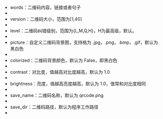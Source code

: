 - words：二维码内容，链接或者句子
- 
- version：二维码大小，范围为[1,40]
- 
- level：二维码纠错级别，范围为{L,M,Q,H}，H为最高级，默认。
- 
- picture：自定义二维码背景图，支持格为 .jpg，.png，.bmp，.gif，默认为黑白色
- 
- colorized：二维码背景颜色，默认为 False，即黑白色
- 
- contrast：对比度，值越高对比度越高，默认为 1.0
- 
- brightness：亮度，值越高亮度越高，默认为 1.0，值常和对比度相同
- 
- save_name：二维码名称，默认为 qrcode.png
- 
- save_dir：二维码路径，默认为程序工作路径
- 